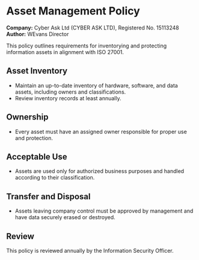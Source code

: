 # Asset Management Policy

**Company:** Cyber Ask Ltd (CYBER ASK LTD), Registered No. 15113248  
**Author:** WEvans Director

This policy outlines requirements for inventorying and protecting information assets in alignment with ISO 27001.

## Asset Inventory

- Maintain an up-to-date inventory of hardware, software, and data assets, including owners and classifications.
- Review inventory records at least annually.

## Ownership

- Every asset must have an assigned owner responsible for proper use and protection.

## Acceptable Use

- Assets are used only for authorized business purposes and handled according to their classification.

## Transfer and Disposal

- Assets leaving company control must be approved by management and have data securely erased or destroyed.

## Review

This policy is reviewed annually by the Information Security Officer.
